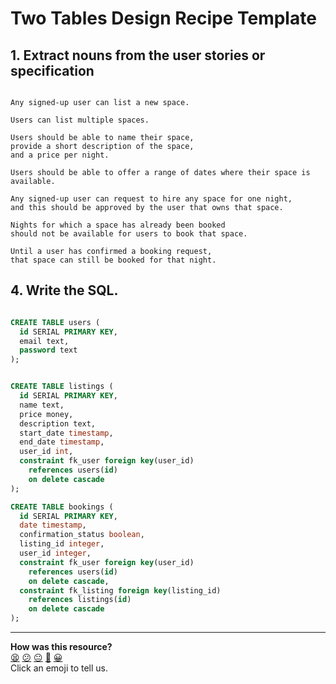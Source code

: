 # Two Tables Design Recipe Template

## 1. Extract nouns from the user stories or specification

```

Any signed-up user can list a new space.

Users can list multiple spaces.

Users should be able to name their space, 
provide a short description of the space, 
and a price per night.

Users should be able to offer a range of dates where their space is available.

Any signed-up user can request to hire any space for one night, 
and this should be approved by the user that owns that space.

Nights for which a space has already been booked 
should not be available for users to book that space.

Until a user has confirmed a booking request, 
that space can still be booked for that night.
```

## 4. Write the SQL.

```sql

CREATE TABLE users (
  id SERIAL PRIMARY KEY,
  email text,
  password text
);


CREATE TABLE listings (
  id SERIAL PRIMARY KEY,
  name text,
  price money,
  description text,
  start_date timestamp,
  end_date timestamp,
  user_id int,
  constraint fk_user foreign key(user_id)
    references users(id)
    on delete cascade
);

CREATE TABLE bookings (
  id SERIAL PRIMARY KEY,
  date timestamp,
  confirmation_status boolean,
  listing_id integer,
  user_id integer,
  constraint fk_user foreign key(user_id)
    references users(id)
    on delete cascade,
  constraint fk_listing foreign key(listing_id)
    references listings(id)
    on delete cascade
);

```

<!-- BEGIN GENERATED SECTION DO NOT EDIT -->

---

**How was this resource?**  
[😫](https://airtable.com/shrUJ3t7KLMqVRFKR?prefill_Repository=makersacademy%2Fdatabases&prefill_File=resources%2Ftwo_table_design_recipe_template.md&prefill_Sentiment=😫) [😕](https://airtable.com/shrUJ3t7KLMqVRFKR?prefill_Repository=makersacademy%2Fdatabases&prefill_File=resources%2Ftwo_table_design_recipe_template.md&prefill_Sentiment=😕) [😐](https://airtable.com/shrUJ3t7KLMqVRFKR?prefill_Repository=makersacademy%2Fdatabases&prefill_File=resources%2Ftwo_table_design_recipe_template.md&prefill_Sentiment=😐) [🙂](https://airtable.com/shrUJ3t7KLMqVRFKR?prefill_Repository=makersacademy%2Fdatabases&prefill_File=resources%2Ftwo_table_design_recipe_template.md&prefill_Sentiment=🙂) [😀](https://airtable.com/shrUJ3t7KLMqVRFKR?prefill_Repository=makersacademy%2Fdatabases&prefill_File=resources%2Ftwo_table_design_recipe_template.md&prefill_Sentiment=😀)  
Click an emoji to tell us.

<!-- END GENERATED SECTION DO NOT EDIT -->
